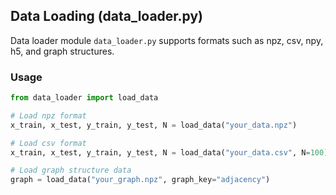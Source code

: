 ## Data Loading (data_loader.py)

Data loader module `data_loader.py` supports formats such as npz, csv, npy, h5, and graph structures.


### Usage

```python
from data_loader import load_data

# Load npz format
x_train, x_test, y_train, y_test, N = load_data("your_data.npz")

# Load csv format
x_train, x_test, y_train, y_test, N = load_data("your_data.csv", N=100)

# Load graph structure data
graph = load_data("your_graph.npz", graph_key="adjacency")
```